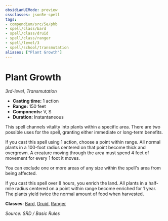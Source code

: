 ```yaml
---
obsidianUIMode: preview
cssclasses: json5e-spell
tags:
- compendium/src/5e/phb
- spell/class/bard
- spell/class/druid
- spell/class/ranger
- spell/level/3
- spell/school/transmutation
aliases: ["Plant Growth"]
---
```

# Plant Growth
*3rd-level, Transmutation*  

- **Casting time:** 1 action
- **Range:** 150 feet
- **Components:** V, S
- **Duration:** Instantaneous

This spell channels vitality into plants within a specific area. There are two possible uses for the spell, granting either immediate or long-term benefits.

If you cast this spell using 1 action, choose a point within range. All normal plants in a 100-foot radius centered on that point become thick and overgrown. A creature moving through the area must spend 4 feet of movement for every 1 foot it moves.

You can exclude one or more areas of any size within the spell's area from being affected.

If you cast this spell over 8 hours, you enrich the land. All plants in a half-mile radius centered on a point within range become enriched for 1 year. The plants yield twice the normal amount of food when harvested.

**Classes**: [Bard](bard.md), [Druid](dnd5e-markdown-main/compendium/classes/druid.md), [Ranger](ranger.md)

*Source: SRD / Basic Rules*